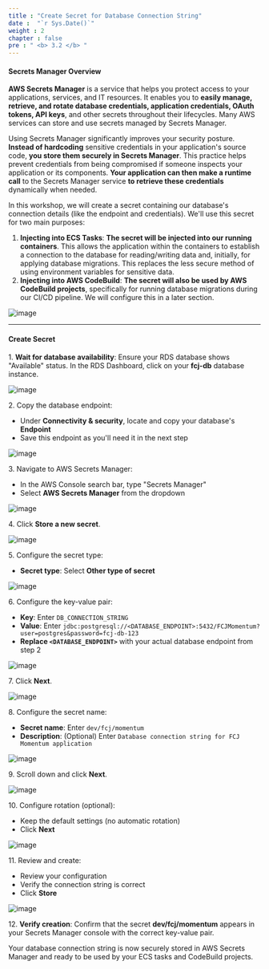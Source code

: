 ```yaml
---
title : "Create Secret for Database Connection String"
date :  "`r Sys.Date()`" 
weight : 2
chapter : false
pre : " <b> 3.2 </b> "
---
```


#### Secrets Manager Overview

**AWS Secrets Manager** is a service that helps you protect access to your applications, services, and IT resources. It enables you to **easily manage, retrieve, and rotate database credentials, application credentials, OAuth tokens, API keys**, and other secrets throughout their lifecycles. Many AWS services can store and use secrets managed by Secrets Manager.

Using Secrets Manager significantly improves your security posture. **Instead of hardcoding** sensitive credentials in your application's source code, **you store them securely in Secrets Manager**. This practice helps prevent credentials from being compromised if someone inspects your application or its components. **Your application can then make a runtime call** to the Secrets Manager service **to retrieve these credentials** dynamically when needed.

In this workshop, we will create a secret containing our database's connection details (like the endpoint and credentials). We'll use this secret for two main purposes:

1. **Injecting into ECS Tasks**: **The secret will be injected into our running containers**. This allows the application within the containers to establish a connection to the database for reading/writing data and, initially, for applying database migrations. This replaces the less secure method of using environment variables for sensitive data.
2. **Injecting into AWS CodeBuild**: **The secret will also be used by AWS CodeBuild projects**, specifically for running database migrations during our CI/CD pipeline. We will configure this in a later section.

![image](/images/3.2/sm.svg)

___

#### Create Secret

1\. **Wait for database availability**: Ensure your RDS database shows "Available" status. In the RDS Dashboard, click on your **fcj-db** database instance.

![image](/images/3.2/Group19.png)

2\. Copy the database endpoint:
   - Under **Connectivity & security**, locate and copy your database's **Endpoint**
   - Save this endpoint as you'll need it in the next step

![image](/images/3.2/Group20.png)

3\. Navigate to AWS Secrets Manager:
   - In the AWS Console search bar, type "Secrets Manager"
   - Select **AWS Secrets Manager** from the dropdown

![image](/images/3.2/Group1.png)

4\. Click **Store a new secret**.

![image](/images/3.2/Group18.png)

5\. Configure the secret type:
   - **Secret type**: Select **Other type of secret**

![image](/images/3.2/Group21.png)

6\. Configure the key-value pair:
   - **Key**: Enter `DB_CONNECTION_STRING`
   - **Value**: Enter `jdbc:postgresql://<DATABASE_ENDPOINT>:5432/FCJMomentum?user=postgres&password=fcj-db-123`
   - **Replace `<DATABASE_ENDPOINT>`** with your actual database endpoint from step 2

![image](/images/3.2/Group22.png)

7\. Click **Next**.

![image](/images/3.2/Group27.png)

8\. Configure the secret name:
   - **Secret name**: Enter `dev/fcj/momentum`
   - **Description**: (Optional) Enter `Database connection string for FCJ Momentum application`

![image](/images/3.2/Group23.png)

9\. Scroll down and click **Next**.

![image](/images/3.2/Group24.png)

10\. Configure rotation (optional):

  - Keep the default settings (no automatic rotation)
  - Click **Next**

![image](/images/3.2/Group25.png)

11\. Review and create:

   - Review your configuration
   - Verify the connection string is correct
   - Click **Store**

![image](/images/3.2/Group26.png)

12\. **Verify creation**: Confirm that the secret **dev/fcj/momentum** appears in your Secrets Manager console with the correct key-value pair.

Your database connection string is now securely stored in AWS Secrets Manager and ready to be used by your ECS tasks and CodeBuild projects.